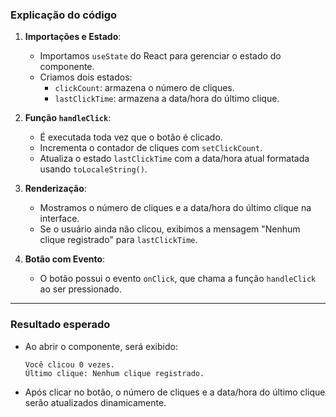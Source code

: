 ### Explicação do código

1. **Importações e Estado**:
   - Importamos `useState` do React para gerenciar o estado do componente.
   - Criamos dois estados:
     - `clickCount`: armazena o número de cliques.
     - `lastClickTime`: armazena a data/hora do último clique.

2. **Função `handleClick`**:
   - É executada toda vez que o botão é clicado.
   - Incrementa o contador de cliques com `setClickCount`.
   - Atualiza o estado `lastClickTime` com a data/hora atual formatada usando `toLocaleString()`.

3. **Renderização**:
   - Mostramos o número de cliques e a data/hora do último clique na interface.
   - Se o usuário ainda não clicou, exibimos a mensagem "Nenhum clique registrado" para `lastClickTime`.

4. **Botão com Evento**:
   - O botão possui o evento `onClick`, que chama a função `handleClick` ao ser pressionado.

---

### Resultado esperado
- Ao abrir o componente, será exibido:
  ```
  Você clicou 0 vezes.
  Último clique: Nenhum clique registrado.
  ```

- Após clicar no botão, o número de cliques e a data/hora do último clique serão atualizados dinamicamente.
